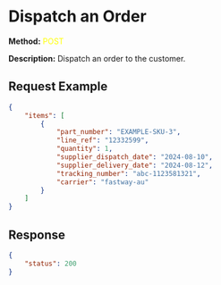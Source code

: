 # Dispatch an Order
**Method:** <span style="color: yellow;">POST</span>

**Description:** Dispatch an order to the customer.

## Request Example
```json
{
    "items": [
        {
            "part_number": "EXAMPLE-SKU-3",
            "line_ref": "12332599",
            "quantity": 1,
            "supplier_dispatch_date": "2024-08-10",
            "supplier_delivery_date": "2024-08-12",
            "tracking_number": "abc-1123581321",
            "carrier": "fastway-au"
        }
    ]
}
```

## Response
```json
{
    "status": 200
}
```
